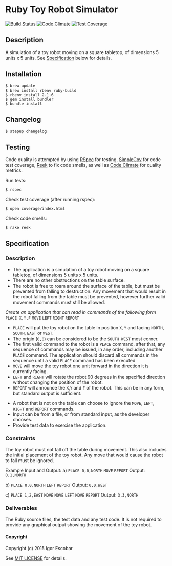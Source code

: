 # Ruby Toy Robot Simulator
[![Build Status](https://travis-ci.org/igorescobar/toy-robot.svg?branch=master)](https://travis-ci.org/igorescobar/toy-robot)
[![Code Climate](https://codeclimate.com/github/igorescobar/toy-robot/badges/gpa.svg)](https://codeclimate.com/github/igorescobar/toy-robot)
[![Test Coverage](https://codeclimate.com/github/igorescobar/toy-robot/badges/coverage.svg)](https://codeclimate.com/github/igorescobar/toy-robot/coverage)

## Description

A simulation of a toy robot moving on a square tabletop, of dimensions 5 units x 5 units.  See [Specification](#specification) below for details.

## Installation
    $ brew update
    $ brew install rbenv ruby-build
    $ rbenv install 2.1.6
    $ gem install bundler
    $ bundle install

## Changelog

    $ stepup changelog

## Testing

Code quality is attempted by using [RSpec](http://rspec.info/) for testing, [SimpleCov](https://github.com/colszowka/simplecov) for code test coverage, [Reek](https://github.com/troessner/reek) to fix code smells, as well as [Code Climate](https://codeclimate.com/) for quality metrics.

Run tests:

    $ rspec

Check test coverage (after running rspec):

    $ open coverage/index.html

Check code smells:

    $ rake reek


## Specification

### Description
- The application is a simulation of a toy robot moving on a square tabletop, of dimensions 5 units x 5 units.
- There are no other obstructions on the table surface.
- The robot is free to roam around the surface of the table, but must be prevented from falling to destruction. Any movement
that would result in the robot falling from the table must be prevented, however further valid movement commands must still
be allowed.

*Create an application that can read in commands of the following form*
`PLACE X,Y,F`
`MOVE`
`LEFT`
`RIGHT`
`REPORT`

- `PLACE` will put the toy robot on the table in position `X,Y` and facing `NORTH`, `SOUTH`, `EAST` or `WEST`.
- The origin (`0,0`) can be considered to be the `SOUTH WEST` most corner.
- The first valid command to the robot is a `PLACE` command, after that, any sequence of commands may be issued, in any order, including another `PLACE` command. The application should discard all commands in the sequence until a valid `PLACE` command has been executed
- `MOVE` will move the toy robot one unit forward in the direction it is currently facing.
- `LEFT` and `RIGHT` will rotate the robot 90 degrees in the specified direction without changing the position of the robot.
- `REPORT` will announce the `X`,`Y` and `F` of the robot. This can be in any form, but standard output is sufficient.

<ul>
<li>A robot that is not on the table can choose to ignore the <code>MOVE</code>, <code>LEFT</code>, <code>RIGHT</code> and <code>REPORT</code> commands.</li>
<li>Input can be from a file, or from standard input, as the developer chooses.</li>
<li>Provide test data to exercise the application.</li>
</ul>

### Constraints
The toy robot must not fall off the table during movement. This also includes the initial placement of the toy robot.
Any move that would cause the robot to fall must be ignored.

Example Input and Output:
a)
`PLACE 0,0,NORTH`
`MOVE`
`REPORT`
Output: `0,1,NORTH`

b)
`PLACE 0,0,NORTH`
`LEFT`
`REPORT`
Output: `0,0,WEST`

c)
`PLACE 1,2,EAST`
`MOVE`
`MOVE`
`LEFT`
`MOVE`
`REPORT`
Output: `3,3,NORTH`

### Deliverables
The Ruby source files, the test data and any test code.
It is not required to provide any graphical output showing the movement of the toy robot.

#### Copyright

Copyright (c) 2015 Igor Escobar

See [MIT LICENSE](./LICENSE)  for details.
